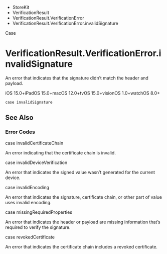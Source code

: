 

- StoreKit
- VerificationResult
- VerificationResult.VerificationError
-  VerificationResult.VerificationError.invalidSignature 

Case

# VerificationResult.VerificationError.invalidSignature

An error that indicates that the signature didn’t match the header and payload.

iOS 15.0+iPadOS 15.0+macOS 12.0+tvOS 15.0+visionOS 1.0+watchOS 8.0+

``` source
case invalidSignature
```

## See Also

### Error Codes

case invalidCertificateChain

An error indicating that the certificate chain is invalid.

case invalidDeviceVerification

An error that indicates the signed value wasn’t generated for the current device.

case invalidEncoding

An error that indicates the signature, certificate chain, or other part of value uses invalid encoding.

case missingRequiredProperties

An error that indicates the header or payload are missing information that’s required to verify the signature.

case revokedCertificate

An error that indicates the certificate chain includes a revoked certificate.

